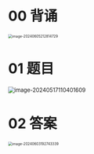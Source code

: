 # 00 背诵

<img src="https://cvp.oss-cn-shanghai.aliyuncs.com/picgo/202406052128061.png" alt="image-20240605212814729" style="zoom:50%;" />



# 01 题目

<img src="https://cvp.oss-cn-shanghai.aliyuncs.com/picgo/202405171104670.png" alt="image-20240517110401609" style="zoom:80%;" />



# 02 答案

<img src="https://cvp.oss-cn-shanghai.aliyuncs.com/picgo/202406031927477.png" alt="image-20240603192743339" style="zoom:50%;" />





